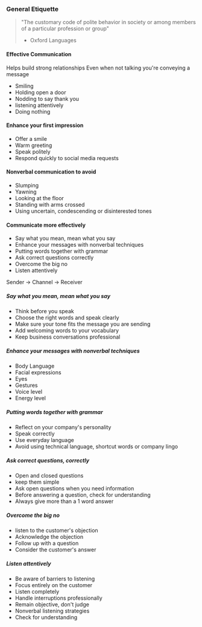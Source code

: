### General Etiquette
>"The customary code of polite behavior in society or among members of a particular profession or group"
>- Oxford Languages

#### Effective Communication
Helps build strong relationships
Even when not talking you're conveying a message
- Smiling
- Holding open a door
- Nodding to say thank you
- listening attentively
- Doing nothing

#### Enhance your first impression
- Offer a smile
- Warm greeting
- Speak politely
- Respond quickly to social media requests

#### Nonverbal communication to avoid
- Slumping
- Yawning
- Looking at the floor
- Standing with arms crossed
- Using uncertain, condescending or disinterested tones

#### Communicate more effectively
- Say what you mean, mean what you say
- Enhance your messages with nonverbal techniques
- Putting words together with grammar
- Ask correct questions correctly
- Overcome the big no
- Listen attentively

Sender -> Channel -> Receiver

##### Say what you mean, mean what you say
- Think before you speak
- Choose the right words and speak clearly
- Make sure your tone fits the message you are sending
- Add welcoming words to your vocabulary
- Keep business conversations professional

##### Enhance your messages with nonverbal techniques
- Body Language
- Facial expressions
- Eyes
- Gestures
- Voice level
- Energy level

##### Putting words together with grammar
- Reflect on your company's personality
- Speak correctly
- Use everyday language
- Avoid using technical language, shortcut words or company lingo

##### Ask correct questions, correctly
- Open and closed questions
- keep them simple
- Ask open questions when you need information
- Before answering a question, check for understanding
- Always give more than a 1 word answer

##### Overcome the big no
- listen to the customer's objection
- Acknowledge the objection
- Follow up with a question
- Consider the customer's answer

##### Listen attentively
- Be aware of barriers to listening
- Focus entirely on the customer
- Listen completely
- Handle interruptions professionally
- Remain objective, don't judge
- Nonverbal listening strategies
- Check for understanding

